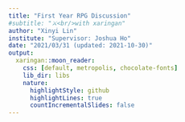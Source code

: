 ```yaml
---
title: "First Year RPG Discussion"
#subtitle: "⚔<br/>with xaringan"
author: "Xinyi Lin"
institute: "Supervisor: Joshua Ho"
date: "2021/03/31 (updated: 2021-10-30)"
output:
  xaringan::moon_reader:
    css: [default, metropolis, chocolate-fonts]
    lib_dir: libs
    nature:
      highlightStyle: github
      highlightLines: true
      countIncrementalSlides: false
---
```

